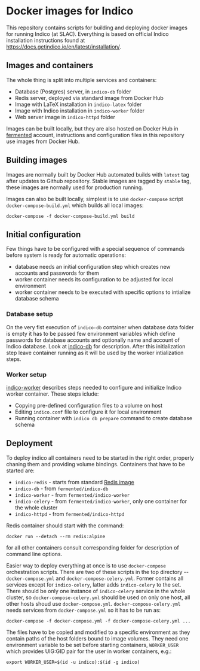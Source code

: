 # Docker images for Indico

This repository contains scripts for building and deploying docker images for
running Indico (at SLAC). Everything is based on official Indico installation
instructions found at https://docs.getindico.io/en/latest/installation/.

## Images and containers

The whole thing is split into multiple services and containers:
- Database (Postgres) server, in `indico-db` folder
- Redis server, deployed via standard image from Docker Hub
- Image with LaTeX installation in `indico-latex` folder
- Image with Indico installation in `indico-worker` folder
- Web server image in `indico-httpd` folder

Images can be built locally, but they are also hosted on Docker Hub in
[fermented](https://hub.docker.com/u/fermented/) account, instructions
and configuration files in this repository use images from Docker Hub.

## Building images

Images are normally built by Docker Hub automated builds with `latest` tag
after updates to Github repository. Stable images are tagged by `stable` tag,
these images are normally used for production running.

Images can also be built locally, simplest is to use `docker-compose` script
`docker-compose-build.yml` which builds all local images:

    docker-compose -f docker-compose-build.yml build

## Initial configuration

Few things have to be configured with a special sequence of commands before
system is ready for automatic operations:
- database needs an initial configuration step which creates new accounts and
  passwords for them
- worker container needs its configuration to be adjusted for local
  environment
- worker container needs to be executed with specific options to intialize
  database schema

### Database setup

On the very fist execution of `indico-db` container when database data folder
is empty it has to be passed few environment variables which define passwords
for database accounts and optionally name and account of Indico database. Look
at [indico-db](indico-db/README.md "indico-db README") for description. After
this initialization step leave container running as it will be used by the
worker intialization steps.

### Worker setup

[indico-worker](indico-worker/README.md "indico-worker README") describes
steps needed to configure and initialize Indico worker container. These steps
iclude:
- Copying pre-defined configuration files to a volume on host
- Editing `indico.conf` file to configure it for local environment
- Running container with `indico db prepare` command to create database schema

## Deployment

To deploy indico all containers need to be started in the right order,
properly chaning them and providing volume bindings. Containers that have to
be started are:
- `indico-redis` - starts from standard [Redis image](https://hub.docker.com/_/redis)
- `indico-db` - from `fermented/indico-db`
- `indico-worker` - from `fermented/indico-worker`
- `indico-celery` - from `fermented/indico-worker`, only one container for the
  whole cluster
- `indico-httpd` - from `fermented/indico-httpd`

Redis container should start with the command:

    docker run --detach --rm redis:alpine

for all other containers consult corresponding folder for description of command
line options.

Easier way to deploy everything at once is to use `docker-compose` orchestration
scripts. There are two of these scripts in the top directory -- 
`docker-compose.yml` and `docker-compose-celery.yml`. Former contains all
services except for `indico-celery`, latter adds `indico-celery` to the set.
There should be only one instance of `indico-celery` service in the whole
cluster, so `docker-compose-celery.yml` should be used on only one host,
all other hosts shoud use `docker-compose.yml`. `docker-compose-celery.yml`
needs services from `docker-compose.yml` so it has to be run as:

    docker-compose -f docker-compose.yml -f docker-compose-celery.yml ...

The files have to be copied and modified to a specific environment as they
contain paths of the host folders bound to image volumes. They need one
environment variable to be set before starting containers, `WORKER_USER` which
provides UIG:GID pair for the user in worker containers, e.g.:

    export WORKER_USER=$(id -u indico):$(id -g indico)
